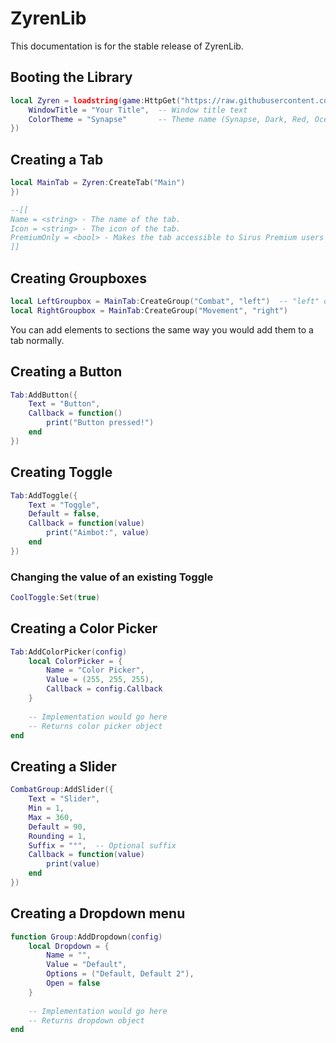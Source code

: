 # ZyrenLib
This documentation is for the stable release of ZyrenLib.

## Booting the Library
```lua
local Zyren = loadstring(game:HttpGet("https://raw.githubusercontent.com/YourUsername/ZyrenLib/main/Source.lua"))({
    WindowTitle = "Your Title",  -- Window title text
    ColorTheme = "Synapse"       -- Theme name (Synapse, Dark, Red, Ocean, Midnight, GrapeTheme)
})
```
## Creating a Tab
```lua
local MainTab = Zyren:CreateTab("Main")
})

--[[
Name = <string> - The name of the tab.
Icon = <string> - The icon of the tab.
PremiumOnly = <bool> - Makes the tab accessible to Sirus Premium users only.
]]
```
## Creating Groupboxes
```lua
local LeftGroupbox = MainTab:CreateGroup("Combat", "left")  -- "left" or "right" column
local RightGroupbox = MainTab:CreateGroup("Movement", "right")
```
You can add elements to sections the same way you would add them to a tab normally.

## Creating a Button
```lua
Tab:AddButton({
    Text = "Button",
    Callback = function()
        print("Button pressed!")
    end
})
```


## Creating Toggle
```lua
Tab:AddToggle({
    Text = "Toggle",
    Default = false,
    Callback = function(value)
        print("Aimbot:", value)
    end
})
```

### Changing the value of an existing Toggle
```lua
CoolToggle:Set(true)
```



## Creating a Color Picker
```lua
Tab:AddColorPicker(config)
    local ColorPicker = {
        Name = "Color Picker",
        Value = (255, 255, 255),
        Callback = config.Callback
    }
    
    -- Implementation would go here
    -- Returns color picker object
end
```

## Creating a Slider
```lua
CombatGroup:AddSlider({
    Text = "Slider",
    Min = 1,
    Max = 360,
    Default = 90,
    Rounding = 1,
    Suffix = "°",  -- Optional suffix
    Callback = function(value)
        print(value)
    end
})
```




## Creating a Dropdown menu
```lua
function Group:AddDropdown(config)
    local Dropdown = {
        Name = "",
        Value = "Default",
        Options = ("Default, Default 2"),
        Open = false
    }
    
    -- Implementation would go here
    -- Returns dropdown object
end
```
